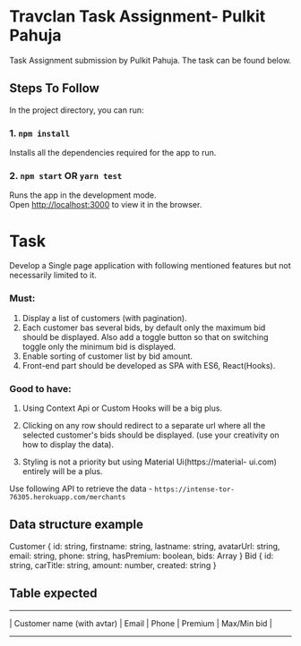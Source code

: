 # Travclan Task Assignment- Pulkit Pahuja

Task Assignment submission by Pulkit Pahuja. The task can be found below.

## Steps To Follow

In the project directory, you can run:

### 1. `npm install` 

Installs all the dependencies required for the app to run.


### 2. `npm start` OR `yarn test`

Runs the app in the development mode.\
Open [http://localhost:3000](http://localhost:3000) to view it in the browser.



# Task
Develop a Single page application with following mentioned features
but not necessarily limited to it.
### Must:
1. Display a list of customers (with pagination).
2. Each customer bas several bids, by default only the maximum bid
should be displayed. Also add a toggle button so that on switching
toggle only the minimum bid is displayed.
3. Enable sorting of customer list by bid amount.
4. Front-end part should be developed as SPA with ES6, React(Hooks).
### Good to have:
1. Using Context Api or Custom Hooks will be a big plus.
2. Clicking on any row should redirect to a separate url where all the
selected customer's bids should be displayed. (use your creativity on
how to display the data).

3. Styling is not a priority but using Material Ui(https://material-
ui.com) entirely will be a plus.

Use following API to retrieve the data - `https://intense-tor-
76305.herokuapp.com/merchants`

## Data structure example
Customer {
id: string,
firstname: string,
lastname: string,
avatarUrl: string,
email: string,
phone: string,
hasPremium: boolean,
bids: Array<Bid>
}
Bid {
id: string,
carTitle: string,
amount: number,
created: string
}
## Table expected
___________________________________________________________________
| Customer name (with avtar) | Email | Phone | Premium | Max/Min bid |
___________________________________________________________________
